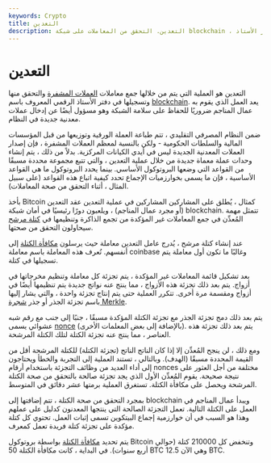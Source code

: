 ```yaml
---
keywords: Crypto
title: التعدين
description: التعدين. التحقق من المعاملات على شبكة blockchain ، حيث تتم إضافة المعاملات كمدخلات في دفتر الأستاذ blockchain.
---
```


# التعدين
التعدين هو العملية التي يتم من خلالها جمع معاملات [العملات المشفرة](/cryptocurrency) والتحقق منها وتسجيلها في دفتر الأستاذ الرقمي المعروف باسم [blockchain](/blockchain). يعد العمل الذي يقوم به عمال المناجم ضروريًا للحفاظ على سلامة الشبكة وهو مسؤول أيضًا عن إدخال عملات معدنية جديدة في النظام.

ضمن النظام المصرفي التقليدي ، تتم طباعة العملة الورقية وتوزيعها من قبل المؤسسات المالية والسلطات الحكومية - ولكن بالنسبة لمعظم العملات المشفرة ، فإن إصدار العملات المعدنية الجديدة ليس في أيدي الكيانات المركزية. بدلاً من ذلك ، يتم إنشاء وحدات عملة معماة جديدة من خلال عملية التعدين ، والتي تتبع مجموعة محددة مسبقًا من القواعد التي وضعها البروتوكول الأساسي. بينما يحدد البروتوكول ما هي القواعد الأساسية ، فإن ما يسمى بخوارزميات الإجماع تحدد كيفية اتباع هذه القواعد (على سبيل المثال ، أثناء التحقق من صحة المعاملات).

بأخذ Bitcoin كمثال ، يُطلق على المشاركين المشاركين في عملية التعدين عقد التعدين (أو مجرد عمال المناجم) ، ويلعبون دورًا رئيسيًا في أمان شبكة blockchain. تتمثل مهمة المُعدِّن في جمع المعاملات غير المؤكدة من تجمع الذاكرة وتنظيمها في [كتلة مرشح](/candidate-block) سيحاولون التحقق من صحتها.

عند إنشاء كتلة مرشح ، يُدرج عامل التعدين معاملة حيث يرسلون [مكافأة الكتلة](/block-reward) إلى أنفسهم. تُعرف هذه المعاملة باسم معاملة coinbase وغالبًا ما تكون أول معاملة يتم تسجيلها في كتلة.

بعد تشكيل قائمة المعاملات غير المؤكدة ، يتم تجزئة كل معاملة وتنظيم مخرجاتها في أزواج. يتم بعد ذلك تجزئة هذه الأزواج ، مما ينتج عنه نواتج جديدة يتم تنظيمها أيضًا في أزواج ومقسمة مرة أخرى. تتكرر العملية حتى يتم إنتاج تجزئة واحدة ، والتي يشار إليها باسم تجزئة الجذر أو جذر [شجرة Merkle](/merkle-tree).

يتم بعد ذلك دمج تجزئة الجذر مع تجزئة الكتلة المؤكدة مسبقًا ، جنبًا إلى جنب مع رقم شبه عشوائي يسمى [nonce](/nonce) (بالإضافة إلى بعض المعلمات الأخرى). يتم بعد ذلك تجزئة هذه العناصر ، مما ينتج عنه تجزئة الكتلة لتلك الكتلة المرشحة.

ومع ذلك ، لن ينجح المُعدِّن إلا إذا كان الناتج الناتج (تجزئة الكتلة) للكتلة المرشحة أقل من القيمة المحددة مسبقًا (الهدف). وبالتالي ، تستند العملية إلى التجربة والخطأ ويحتاجون إلى أداء العديد من وظائف التجزئة باستخدام أرقام nonces مختلفة من أجل العثور على نتيجة صحيحة. يقوم المُعدِّن الأول الذي يجد تجزئة صالحة بالتحقق من صحة الكتلة المرشحة ويحصل على مكافأة الكتلة. تستغرق العملية برمتها عشر دقائق في المتوسط.

بمجرد التحقق من صحة الكتلة ، تتم إضافتها إلى blockchain ويبدأ عمال المناجم في العمل على الكتلة التالية. تعمل التجزئة الصالحة التي ينتجها المعدنون كدليل على عملهم وهذا هو السبب في أن خوارزمية إجماع البيتكوين تسمى إثبات العمل. تحتوي كل كتلة مؤكدة على تجزئة كتلة فريدة تعمل كمعرف.

يتم تحديد [مكافأة الكتلة](/block-reward) بواسطة بروتوكول Bitcoin وتنخفض كل 210000 كتلة (حوالي أربع سنوات). في البداية ، كانت مكافأة الكتلة 50 BTC وهي الآن 12.5 BTC.

